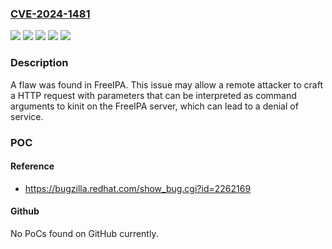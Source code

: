 ### [CVE-2024-1481](https://cve.mitre.org/cgi-bin/cvename.cgi?name=CVE-2024-1481)
![](https://img.shields.io/static/v1?label=Product&message=Red%20Hat%20Enterprise%20Linux%207&color=blue)
![](https://img.shields.io/static/v1?label=Product&message=Red%20Hat%20Enterprise%20Linux%208&color=blue)
![](https://img.shields.io/static/v1?label=Product&message=Red%20Hat%20Enterprise%20Linux%209&color=blue)
![](https://img.shields.io/static/v1?label=Version&message=n%2Fa&color=blue)
![](https://img.shields.io/static/v1?label=Vulnerability&message=Improper%20Input%20Validation&color=brighgreen)

### Description

A flaw was found in FreeIPA. This issue may allow a remote attacker to craft a HTTP request with parameters that can be interpreted as command arguments to kinit on the FreeIPA server, which can lead to a denial of service.

### POC

#### Reference
- https://bugzilla.redhat.com/show_bug.cgi?id=2262169

#### Github
No PoCs found on GitHub currently.

